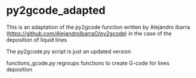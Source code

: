 # py2gcode_adapted
This is an adaptation of the py2gcode function written by Alejandro Ibarra  (https://github.com/AlejandroIbarraO/py2gcode) in the case of the deposition of liquid lines

The py2gcode.py script is just an updated version

functions_gcode.py regroups functions to create G-code for lines deposition
